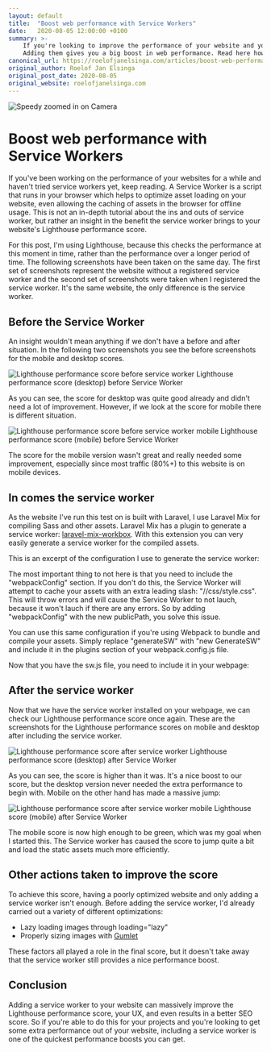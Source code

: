 ```yaml
---
layout: default
title:  "Boost web performance with Service Workers"
date:   2020-08-05 12:00:00 +0100
summary: >-
    If you're looking to improve the performance of your website and you haven't tried service workers yet, you should. 
    Adding them gives you a big boost in web performance. Read here how I did it and let me show you how you can too.
canonical_url: https://roelofjanelsinga.com/articles/boost-web-performance-with-service-workers
original_author: Roelof Jan Elsinga
original_post_date: 2020-08-05
original_website: roelofjanelsinga.com
---
```

![Speedy zoomed in on Camera](https://roelofjanelsinga.com/images/articles/speedy-zoomed-in-on-camera.jpeg)
# Boost web performance with Service Workers
If you've been working on the performance of your websites for a while and haven't tried service workers yet, keep reading. A Service Worker is a script that runs in your browser which helps to optimize asset loading on your website, even allowing the caching of assets in the browser for offline usage. This is not an in-depth tutorial about the ins and outs of service worker, but rather an insight in the benefit the service worker brings to your website's Lighthouse performance score.

For this post, I'm using Lighthouse, because this checks the performance at this moment in time, rather than the performance over a longer period of time. The following screenshots have been taken on the same day. The first set of screenshots represent the website without a registered service worker and the second set of screenshots were taken when I registered the service worker. It's the same website, the only difference is the service worker.

## Before the Service Worker
An insight wouldn't mean anything if we don't have a before and after situation. In the following two screenshots you see the before screenshots for the mobile and desktop scores.

![Lighthouse performance score before service worker](https://roelofjanelsinga.com/images/articles/lighthouse-desktop-before.png "Lighthouse performance score before service worker")
<span class="caption">Lighthouse performance score (desktop) before Service Worker</span>

As you can see, the score for desktop was quite good already and didn't need a lot of improvement. However, if we look at the score for mobile there is different situation.

![Lighthouse performance score before service worker mobile](https://roelofjanelsinga.com/images/articles/lighthouse-mobile-before.png "Lighthouse performance score before service worker mobile")
<span class="caption">Lighthouse performance score (mobile) before Service Worker</span>

The score for the mobile version wasn't great and really needed some improvement, especially since most traffic (80%+) to this website is on mobile devices.

## In comes the service worker
As the website I've run this test on is built with Laravel, I use Laravel Mix for compiling Sass and other assets. Laravel Mix has a plugin to generate a service worker: [laravel-mix-workbox](https://laravel-mix.com/extensions/workbox). With this extension you can very easily generate a service worker for the compiled assets. 

This is an excerpt of the configuration I use to generate the service worker:

<script src="https://gist.github.com/roelofjan-elsinga/1504426161dbe1ae15014c946bd57f8b.js"></script>

The most important thing to not here is that you need to include the "webpackConfig" section. If you don't do this, the Service Worker will attempt to cache your assets with an extra leading slash: "//css/style.css". This will throw errors and will cause the Service Worker to not lauch, because it won't lauch if there are any errors. So by adding "webpackConfig" with the new publicPath, you solve this issue.

You can use this same configuration if you're using Webpack to bundle and compile your assets. Simply replace "generateSW" with "new GenerateSW" and include it in the plugins section of your webpack.config.js file.

Now that you have the sw.js file, you need to include it in your webpage:

<script src="https://gist.github.com/roelofjan-elsinga/78624db71a67657a22fbf447bce03df7.js"></script>

## After the service worker
Now that we have the service worker installed on your webpage, we can check our Lighthouse performance score once again. These are the screenshots for the Lighthouse performance scores on mobile and desktop after including the service worker.

![Lighthouse performance score after service worker](https://roelofjanelsinga.com/images/articles/lighthouse-desktop-after.png "Lighthouse performance score after service worker")
<span class="caption">Lighthouse performance score (desktop) after Service Worker</span>

As you can see, the score is higher than it was. It's a nice boost to our score, but the desktop version never needed the extra performance to begin with. Mobile on the other hand has made a massive jump:

![Lighthouse performance score after service worker mobile](https://roelofjanelsinga.com/images/articles/lighthouse-mobile-after.png "Lighthouse performance score after service worker mobile")
<span class="caption">Lighthouse score (mobile) after Service Worker</span>

The mobile score is now high enough to be green, which was my goal when I started this. The Service worker has caused the score to jump quite a bit and load the static assets much more efficiently. 

## Other actions taken to improve the score
To achieve this score, having a poorly optimized website and only adding a service worker isn't enough. Before adding the service worker, I'd already carried out a variety of different optimizations:

- Lazy loading images through loading="lazy"
- Properly sizing images with [Gumlet](https://roelofjanelsinga.com/articles/technical-seo-improving-your-page-loads-with-properly-sized-images)

These factors all played a role in the final score, but it doesn't take away that the service worker still provides a nice performance boost.

## Conclusion
Adding a service worker to your website can massively improve the Lighthouse performance score, your UX, and even results in a better SEO score. So if you're able to do this for your projects and you're looking to get some extra performance out of your website, including a service worker is one of the quickest performance boosts you can get.